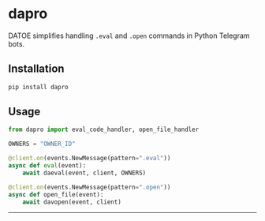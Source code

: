 # dapro
DATOE simplifies handling `.eval` and `.open` commands in Python Telegram bots.

## Installation
```bash
pip install dapro
```
## Usage
```bot.py
from dapro import eval_code_handler, open_file_handler

OWNERS = "OWNER_ID"

@client.on(events.NewMessage(pattern=".eval"))
async def eval(event):
    await daeval(event, client, OWNERS)

@client.on(events.NewMessage(pattern=".open"))
async def open_file(event):
    await davopen(event, client)
```
---
